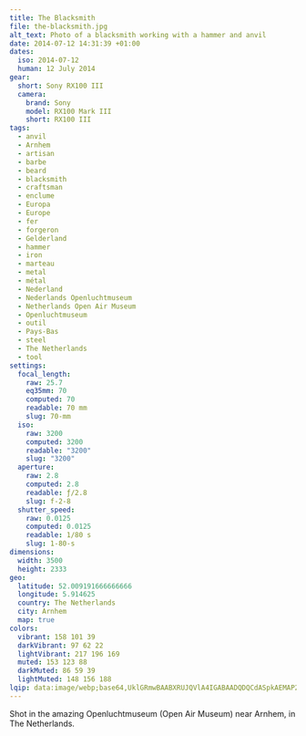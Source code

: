 ```yaml
---
title: The Blacksmith
file: the-blacksmith.jpg
alt_text: Photo of a blacksmith working with a hammer and anvil
date: 2014-07-12 14:31:39 +01:00
dates:
  iso: 2014-07-12
  human: 12 July 2014
gear:
  short: Sony RX100 III
  camera:
    brand: Sony
    model: RX100 Mark III
    short: RX100 III
tags:
  - anvil
  - Arnhem
  - artisan
  - barbe
  - beard
  - blacksmith
  - craftsman
  - enclume
  - Europa
  - Europe
  - fer
  - forgeron
  - Gelderland
  - hammer
  - iron
  - marteau
  - metal
  - métal
  - Nederland
  - Nederlands Openluchtmuseum
  - Netherlands Open Air Museum
  - Openluchtmuseum
  - outil
  - Pays-Bas
  - steel
  - The Netherlands
  - tool
settings:
  focal_length:
    raw: 25.7
    eq35mm: 70
    computed: 70
    readable: 70 mm
    slug: 70-mm
  iso:
    raw: 3200
    computed: 3200
    readable: "3200"
    slug: "3200"
  aperture:
    raw: 2.8
    computed: 2.8
    readable: ƒ/2.8
    slug: f-2-8
  shutter_speed:
    raw: 0.0125
    computed: 0.0125
    readable: 1/80 s
    slug: 1-80-s
dimensions:
  width: 3500
  height: 2333
geo:
  latitude: 52.009191666666666
  longitude: 5.914625
  country: The Netherlands
  city: Arnhem
  map: true
colors:
  vibrant: 158 101 39
  darkVibrant: 97 62 22
  lightVibrant: 217 196 169
  muted: 153 123 88
  darkMuted: 86 59 39
  lightMuted: 148 156 188
lqip: data:image/webp;base64,UklGRmwBAABXRUJQVlA4IGABAADQDQCdASpkAEMAP22iwVi0rCeqNRQ6ApAtiWUAz2krHxUMU5VDlhTl2Y0yY+Q9uIHE/pxMa1adcduSvT1C9CEBNLSJoxL0ELFS+y0vzuSiTViLoRJMt4mt5ININX82aAECgWs9dUCOS7BOvqlmFrxFd6IgQinsAAD+5EYVWzCZrKnxe31ntWFnf+BUyiyCtca/mQux8AtfNxtoTduxtenV4+4694c66Mpz6OnIDbWuKZN5VCAOZLZC95gzzbJfsZPqACzir79FfhFbuiijXJY1e2r+WckI7nLAMIbY7/Ox2stOKbw2rvae7OcSILUVVxdwa1/BkID38bdh5HjbI22h7y1DeIRDGDUQ+2Ts0XvipKsdQ988iZzEr47HmbV5O+ZsMBX7dSndLvdu/h0VHAFZ0tytNrV+1e9Q8f33RHSN7rdA4DqqWipvWCdTvAWl786gc5Gn2efE7FgG0WxwAAAA
---
```


Shot in the amazing Openluchtmuseum (Open Air Museum) near Arnhem, in The Netherlands.
